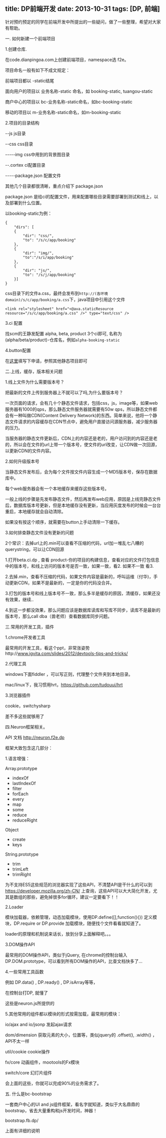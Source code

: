 title: DP前端开发
date: 2013-10-31
tags: [DP, 前端]
---

针对预约预定的同学在前端开发中所提出的一些疑问，做了一些整理，希望对大家有帮助。

一. 如何新建一个前端项目

1.创建仓库.

在code.dianpingoa.com上创建前端项目，namespace选 f2e。

项目命名一般有如下不成文规定：

前端项目都以 -static结尾

面向用户的项目以    业务名称-static 命名，如 booking-static, tuangou-static

商户中心的项目以    bc-业务名称-static命名，如bc-booking-static

移动的项目以            m-业务名称-static命名，如m-booking-static

2.项目的目录结构

--js js目录

--css css目录

-----img css中用到的背景图目录

--.cortex ci配置目录

-----package.json 配置文件

其他几个目录都很清晰，重点介绍下 package.json

package.json 是给ci的配置文件，用来配置哪些目录需要部署到测试和线上，以及部署到什么位置。

以booking-static为例：
```
{
    "dirs": [
    {
        "dir": "css/",
        "to": "/s/c/app/booking"
    },
    {
        "dir": "img/",
        "to":"/s/i/app/booking"
    },
    {
        "dir": "js/",
        "to": "/s/j/app/booking"
    }]
}
```

css目录下的文件a.css，最终会发布到```http://(各环境domain)/s/c/app/booking/a.css```下，java项目中引用这个文件

```<link rel="stylesheet" href="<@ava.staticResource resource="/s/c/app/booking/a.css" />" type="text/css" />```

3.ci 配置

找scm的王静发配置 alpha, beta, product 3个ci即可, 名称为 (alpha/beta/product)-仓库名，例如```alpha-booking-static```

4.button配置


在[这里](!https://docs.google.com/a/dianping.com/spreadsheet/ccc?key=0AqA6J_cKUVL8dHc2N3VpUXlWMEdHS0gxc3lobVROR2c#gid=0)填写下申请，参照其他静态项目即可

二.上线，缓存，版本相关问题

1.线上文件为什么需要版本号？

把最新的文件上传到服务器上不就可以了吗,为什么要版本号？

一次页面的请求，会有几十个静态文件请求，包括css，js，image等，如果web服务器有1000的qps，那么静态文件服务器就需要有50w qps，所以静态文件都会有一种叫做CDN(Content Delivery Network)的东西。简单来说，他将一个静态文件请求的内容缓存在CDN节点中，避免用户直接访问源服务器，减少服务器的压力。

当服务器的静态文件更新后，CDN上的内容还是老的，用户访问到的内容还是老的，所以会在文件的url上带一个版本号，使文件的url改变，让CDN做一次回源，以更新CDN的文件内容。

2.如何升级版本号

当静态文件发布后，会为每个文件按文件内容生成一个MD5版本号，保存在数据库中。

每个web服务器会有一个本地缓存来缓存这些版本号。

一般上线的步骤是先发布静态文件，然后再发布web应用，原因是上线完静态文件后，数据库版本号更新，但是本地缓存没有更新，当应用灰度发布的时候会一台台重启，本地缓存就会自动清除。

如果没有按这个顺序，就需要在button上手动清除一下缓存。

3.如何排查静态文件没有更新的问题

2个常识：去掉url上的.min可以查看不压缩的代码，url加一堆乱七八糟的querystring，可以让CDN回源

1.打开beta.ci.dp , 查看 product-你的项目的构建信息，查看对应的文件打包信息中的版本号，和线上访问的版本号是否一致，如果一致，看2. 如果不一致 看3.

2.去掉.min，查看不压缩的代码，如果文件内容是最新的，呼叫运维（付华)，手动更新CDN，如果不是最新的，一定是你的代码没合并。

3.打包的版本号和线上版本号不一致，那么多半是缓存的原因，清缓存，如果还没有效果，继续..

4.到这一步都没效果，那么问题应该是数据库读库和写库不同步，读库不是最新的版本号，那么call dba（兽老师）查看数据库同步问题。

三.常用的开发工具，插件

1.chrome开发者工具

最常用的开发工具，看这个ppt，非常涨姿势http://www.igvita.com/slides/2012/devtools-tips-and-tricks/

2.代理工具

windows下面fiddler ，可以写正则，代理整个文件夹到本地目录。

mac/linux下，我习惯用hrt，https://github.com/tudouui/hrt

3.浏览器插件

cookie，switchysharp

差不多这些就够用了

四.Neuron框架相关。

API 文档 http://neuron.f2e.dp

框架大致包含这几部分：

1.语言增强：

Array.prototype
- indexOf
- lastIndexOf
- filter
- forEach
- every
- map
- some
- reduce
- reduceRight

Object
- create
- keys

String.prototype
- trim
- trimLeft
- trimRight

为不支持ES5这些规范的浏览器实现了这些API，不清楚API是干什么的可以到 https://developer.mozilla.org/zh-CN/ 上查询，这些API可以大大简化开发，尤其是数组的那些，避免掉很多for循环，建议一定要看下！！

2.Loader

模块加载器，依赖管理，动态加载模块，使用DP.define([],function(){}) 定义模块，DP.require or DP.provide 加载模块，随便找个文件看看就知道了。

loader的原理和机制说来话长，放到分享上面解释吧。。。

3.DOM操作API

最常用的DOM操作API，类似于jQuery, 在chrome的控制台输入 DP.DOM.prototype，可以看到所有DOM操作的API，比查文档快多了...

4.一些常用工具函数

例如 DP.data() , DP.ready() , DP.isArray等等，

在控制台打DP, 就懂了

这些是neuron.js所提供的

5.其他常用的组件都以模块的形式按需加载，最常用的模块：

io/ajax and io/jsonp    发起ajax请求

dom/dimension 获取元素的大小，位置等，类似jquery的 .offset(), .width() ，API不太一样

util/cookie cookie操作

fx/core 动画组件，mootools的Fx模块

switch/core 幻灯片组件

会上面的这些，你就可以完成90%的业务需求了。

五. 什么是bc-bootstrap

一套商户中心的UI and js组件框架，看名字就知道，类似于大名鼎鼎的bootstrap，省去大量重构和js开发时间，神器！

bootstrap.fb.dp/

上面有详细的说明